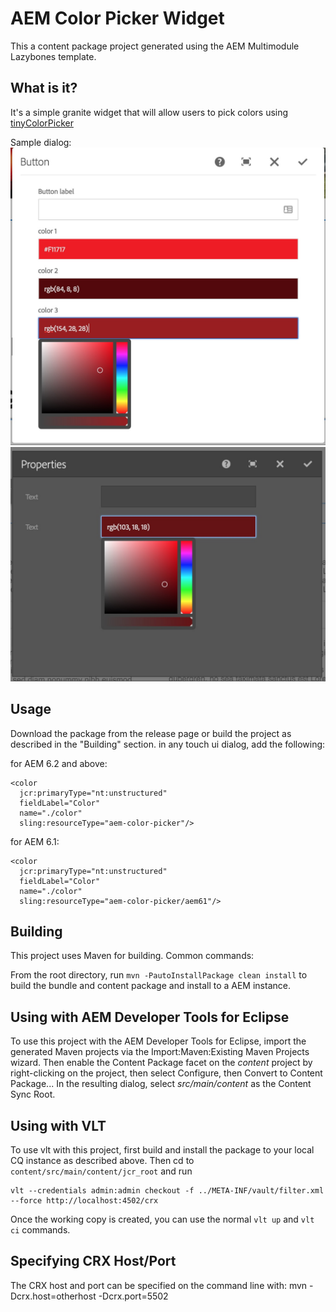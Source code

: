 # AEM Color Picker Widget

This a content package project generated using the AEM Multimodule Lazybones template.

## What is it?
It's a simple granite widget that will allow users to pick colors using [tinyColorPicker](https://github.com/PitPik/tinyColorPicker)

Sample dialog:
![AEM Color Picker Widget 6.3](doc/dialog-aem63.jpg)
![AEM Color Picker Widget 6.1](doc/dialog-aem61.jpg)

## Usage

Download the package from the release page or build the project as described in the "Building" section. 
in any touch ui dialog, add the following:

for AEM 6.2 and above:
```
<color 
  jcr:primaryType="nt:unstructured"
  fieldLabel="Color"
  name="./color"
  sling:resourceType="aem-color-picker"/>
```

for AEM 6.1:
```
<color 
  jcr:primaryType="nt:unstructured"
  fieldLabel="Color"
  name="./color"
  sling:resourceType="aem-color-picker/aem61"/>
```


## Building

This project uses Maven for building. Common commands:

From the root directory, run ``mvn -PautoInstallPackage clean install`` to build the bundle and content package and install to a AEM instance.

## Using with AEM Developer Tools for Eclipse

To use this project with the AEM Developer Tools for Eclipse, import the generated Maven projects via the Import:Maven:Existing Maven Projects wizard. Then enable the Content Package facet on the _content_ project by right-clicking on the project, then select Configure, then Convert to Content Package... In the resulting dialog, select _src/main/content_ as the Content Sync Root.

## Using with VLT

To use vlt with this project, first build and install the package to your local CQ instance as described above. Then cd to `content/src/main/content/jcr_root` and run

    vlt --credentials admin:admin checkout -f ../META-INF/vault/filter.xml --force http://localhost:4502/crx

Once the working copy is created, you can use the normal ``vlt up`` and ``vlt ci`` commands.

## Specifying CRX Host/Port

The CRX host and port can be specified on the command line with:
mvn -Dcrx.host=otherhost -Dcrx.port=5502 <goals>


